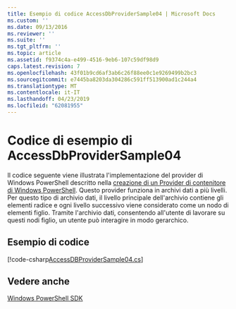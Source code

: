 ```yaml
---
title: Esempio di codice AccessDbProviderSample04 | Microsoft Docs
ms.custom: ''
ms.date: 09/13/2016
ms.reviewer: ''
ms.suite: ''
ms.tgt_pltfrm: ''
ms.topic: article
ms.assetid: f9374c4a-e499-4516-9eb6-107c59df98d9
caps.latest.revision: 7
ms.openlocfilehash: 43f01b9cd6af3ab6c26f88ee0c1e9269499b2bc3
ms.sourcegitcommit: e7445ba8203da304286c591ff513900ad1c244a4
ms.translationtype: MT
ms.contentlocale: it-IT
ms.lasthandoff: 04/23/2019
ms.locfileid: "62081955"
---
```

# <a name="accessdbprovidersample04-code-sample"></a>Codice di esempio di AccessDbProviderSample04

Il codice seguente viene illustrata l'implementazione del provider di Windows PowerShell descritto nella [creazione di un Provider di contenitore di Windows PowerShell](./creating-a-windows-powershell-container-provider.md). Questo provider funziona in archivi dati a più livelli. Per questo tipo di archivio dati, il livello principale dell'archivio contiene gli elementi radice e ogni livello successivo viene considerato come un nodo di elementi figlio. Tramite l'archivio dati, consentendo all'utente di lavorare su questi nodi figlio, un utente può interagire in modo gerarchico.

## <a name="code-sample"></a>Esempio di codice

[!code-csharp[AccessDBProviderSample04.cs](../../powershell-sdk-samples/SDK-2.0/csharp/AccessDBProviderSample04/AccessDBProviderSample04.cs#L11-L1635 "AccessDBProviderSample04.cs")]

## <a name="see-also"></a>Vedere anche

[Windows PowerShell SDK](../windows-powershell-reference.md)